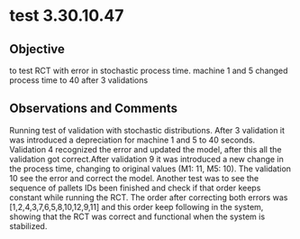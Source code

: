 # test 3.30.10.47
## Objective 

to test RCT with error in stochastic process time. machine 1 and 5 changed process time to 40 after 3 validations

## Observations and Comments
Running test of validation with stochastic distributions. After 3 validation it was introduced a depreciation for machine 1 and 5 to 40 seconds. Validation 4 recognized the error and updated the model, after this all the validation got correct.After validation 9 it was introduced a new change in the process time, changing to original values (M1: 11, M5: 10). The validation 10 see the error and correct the model. Another test was to see the sequence of pallets IDs been finished and check if that order keeps constant while running the RCT. The order after correcting both errors was [1,2,4,3,7,6,5,8,10,12,9,11] and this order keep following in the system, showing that the RCT was correct and functional when the system is stabilized.

